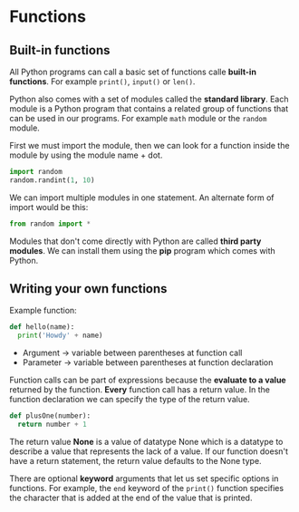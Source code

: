 # Functions

## Built-in functions

All Python programs can call a basic set of functions calle **built-in functions**. For example ```print()```, ```input()``` or ```len()```.

Python also comes with a set of modules called the **standard library**. Each module is a Python program that contains a related group of functions that can be used in our programs. For example ```math``` module or the ```random``` module.

First we must import the module, then we can look for a function inside the module by using the module name + dot.

```python
import random 
random.randint(1, 10)
```

We can import multiple modules in one statement. An alternate form of import would be this:

```python
from random import *
```

Modules that don't come directly with Python are called **third party modules**. We can install them using the **pip** program which comes with Python.

## Writing your own functions

Example function:

```python
def hello(name):
  print('Howdy' + name)
```

* Argument -> variable between parentheses at function call
* Parameter -> variable between parentheses at function declaration

Function calls can be part of expressions because the **evaluate to a value** returned by the function. **Every** function call has a return value. In the function declaration we can specify the type of the return value.

```python
def plusOne(number):
  return number + 1
```

The return value **None** is a value of datatype None which is a datatype to describe a value that represents the lack of a value. If our function doesn't have a return statement, the return value defaults to the None type.

There are optional **keyword** arguments that let us set specific options in functions. For example, the ```end``` keyword of the ```print()``` function specifies the character that is added at the end of the value that is printed.
